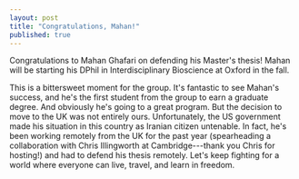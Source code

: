 ```yaml
---
layout: post
title: "Congratulations, Mahan!"
published: true
---
```


Congratulations to Mahan Ghafari on defending his Master's thesis! Mahan will be starting his DPhil in Interdisciplinary Bioscience at Oxford in the fall.

This is a bittersweet moment for the group. It's fantastic to see Mahan's success, and he's the first student from the group to earn a graduate degree. And obviously he's going to a great program. But the decision to move to the UK was not entirely ours. Unfortunately, the US government made his situation in this country as Iranian citizen untenable. In fact, he's been working remotely from the UK for the past year (spearheading a collaboration with Chris Illingworth at Cambridge---thank you Chris for hosting!) and had to defend his thesis remotely. Let's keep fighting for a world where everyone can live, travel, and learn in freedom.